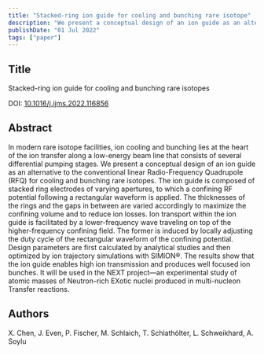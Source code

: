 ```yaml
---
title: "Stacked-ring ion guide for cooling and bunching rare isotope"
description: "We present a conceptual design of an ion guide as an alternative to the conventional linear Radio-Frequency Quadrupole (RFQ) for cooling and bunching rare..."
publishDate: "01 Jul 2022"
tags: ["paper"]
---
```


## Title
Stacked-ring ion guide for cooling and bunching rare isotopes

DOI: [10.1016/j.ijms.2022.116856](https://doi.org/10.1016/j.ijms.2022.116856)


## Abstract
In modern rare isotope facilities, ion cooling and bunching lies at the heart of the ion transfer along a low-energy beam line that consists of several differential pumping stages. We present a conceptual design of an ion guide as an alternative to the conventional linear Radio-Frequency Quadrupole (RFQ) for cooling and bunching rare isotopes. The ion guide is composed of stacked ring electrodes of varying apertures, to which a confining RF potential following a rectangular waveform is applied. The thicknesses of the rings and the gaps in between are varied accordingly to maximize the confining volume and to reduce ion losses. Ion transport within the ion guide is facilitated by a lower-frequency wave traveling on top of the higher-frequency confining field. The former is induced by locally adjusting the duty cycle of the rectangular waveform of the confining potential. Design parameters are first calculated by analytical studies and then optimized by ion trajectory simulations with SIMION®. The results show that the ion guide enables high ion transmission and produces well focused ion bunches. It will be used in the NEXT project—an experimental study of atomic masses of Neutron-rich EXotic nuclei produced in multi-nucleon Transfer reactions.


## Authors
X. Chen, J. Even, P. Fischer, M. Schlaich, T. Schlathölter, L. Schweikhard, A. Soylu 
